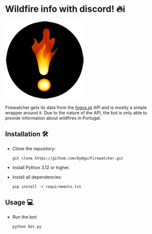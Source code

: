 # Wildfire info with discord! 🔥ℹ️

![logo](app\assets\images\logo.png)

Firewatcher gets its data from the [fogos.pt](https://fogos.pt/) API and is mostly a simple wrapper around it. Due to the nature of the API, the bot is only able to provide information about wildfires in Portugal.

## Installation 🛠️

- Clone the repository:

  ```shell
  git clone https://github.com/Dy0gu/Firewatcher.git
  ```

- Install Python 3.12 or higher.

- Install all dependencies:

  ```shell
  pip install -r requirements.txt
  ```

## Usage 💻

- Run the bot:

  ```shell
  python bot.py
  ```
